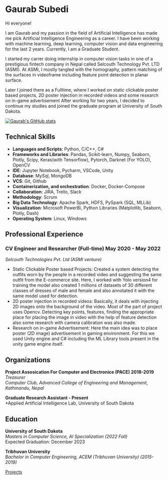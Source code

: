 # Gaurab Subedi

<!-- 
**gaurabsubedi123/gaurabsubedi123** is a ✨ _special_ ✨ repository because its `README.md` (this file) appears on your GitHub profile.

Here are some ideas to get you started:

- 🔭 I’m currently working on ...
- 🌱 I’m currently learning ...
- 👯 I’m looking to collaborate on ...
- 🤔 I’m looking for help with ...
- 💬 Ask me about ...
- 📫 How to reach me: ...
- 😄 Pronouns: ...
- ⚡ Fun fact: ...

 -->
 Hi everyone!

I am Gaurab and my passion in the field of Artificial Intelligence has made me pick Artificial Intelligence Engineering as a career. I have been working with machine learning, deep learning, computer vision and data engineering for the last 2 years. Currently, I am a Graduate Student.

I started my carrer doing internship in computer vision tasks in one of a prestigious fintech company in Nepal called Selcouth Technology Pvt. LTD (ASMI). At ASMI, I mostly tangled with the homography, pattern matching of the surfaces in videoframe including feature point detection in planar surface.

Later I joined there as a Fulltime, where I worked on static clickable poster based projects, 2D poster injection in recorded videos and some research on in-game advertisement After working for two years, I decided to continue my studies and joined the graduate program at University of South Dakota.

[![Gaurab's GitHub stats](https://github-readme-stats.vercel.app/api?username=gaurabsubedi123)](https://github.com/anuraghazra/github-readme-stats)

## Technical Skills
- <strong>Languages and Scripts</strong>: Python, C/C++, C#
- <strong>Frameworks and Libraries</strong>: Pandas, Scikit-learn, Numpy, Seaborn, Plotly, Scipy, Keras(with Tensorflow), Pytorch, Darknet (For YOLO), OpenCV
- <strong>IDE</strong>: Jupyter Notebook, Pycharm, VSCode, Unity
- <strong>Database</strong>: MySql, MongoDB
- <strong>VCS</strong>: Git, Github
- <strong>Containerization, and orchestration</strong>: Docker, Docker-Compose
- <strong>Collaboration</strong>: JIRA, Trello, Slack
- <strong>Methodology</strong>: Scrum
- <strong>Big Data Technology</strong>: Apache Spark, HDFS, PySpark (SQL, MLLib)
- <strong>Visualization</strong>: Microsoft PowerBi, Python Libraries (Matplotlib, Seaborn, Plotly, Dash)
- <strong>Operating System</strong>: Linux, Windows

## Professional Experience

### CV Engineer and Researcher (Full-time) May 2020 - May 2022

*Selcouth Technologies Pvt. Ltd (ASMI venture)*
- Static Clickable Poster based Projects: Created a system detecting the outfits worn by the people in a recorded video
and suggesting the same outfit from the E-commerce site. Here, I worked with Yolo version4 for training the model also
created 1 millions of datasets of 30 different classes of dresses of male and female and also annotated it with the same model
used for detection.
- 2D poster injection in recorded videos: Basically, it deals with injecting 2D images onto the background of the video.
Most of the part of project uses Opencv. Detecting key points, features, finding the appropriate place for placing the image
in video with the help of feature detection also some research with camera calibration was also made.
- Research on in-game Advertisement: Here the main idea was to place poster (2D image) advertisement in gaming environment. For this we used Unity engine and C# including the ML Library tools present in the unity game engine itself.

## Organizations
**Project Assosication For Computer and Electronice (PACE) 2018-2019**
<br> *Treasurer*
<br> *Computer Club, Advanced College of Engineering and Management, Kathmandu, Nepal*

**Graduate Research Assistant - Present**
<br> *Applied Artificial Intelligence Lab, University of South Dakota
## Education
**University of South Dakota**
<br>*Masters in Computer Science, AI Specialization (2022 Fall)*
<br> Expected Graduation: December 2023

**Tribhuvan University**
<br>*Bachelor in Computer Engineering, ACEM (Tribhuvan University) (2015-2019)*

<a href = "./projects.md">Projects</a>
